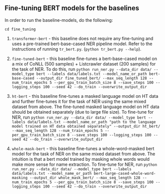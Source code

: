 ## Fine-tuning BERT models for the baselines

In order to run the baseline-models, do the following:

`cd fine_tuning`


1. `transformer-bert` - this baseline does not require any fine-tuning and uses a pre-trained bert-base-cased NER pipeline model. Refer to the instructions of running `tr_bert.py`. (```python tr_bert.py --help```).

2. `fine-tuned-bert` - this baseline fine-tunes a bert-base-cased model on a mix of CoNLL (500 samples) + Listcrawler dataset (200 samples) for the task of NER. To do this, run ```python run_ner.py --data_dir data/ --model_type bert --labels data/labels.txt --model_name_or_path bert-base-cased --output_dir fine_tuned_bert/ --max_seq_length 128 --num_train_epochs 5 --per_gpu_train_batch_size 8 --save_steps 100 --logging_steps 100 --seed 42 --do_train --overwrite_output_dir ```

3. `ht-bert` - this baseline fine-tunes a masked language model on HT data and further fine-tunes it for the task of NER using the same mixed dataset from above. The fine-tuned masked language model on HT data should be obtained separately (due to large file size). To fine-tune for NER, run ```python run_ner.py --data_dir data/ --model_type bert --labels data/labels.txt --model_name_or_path "path to the language model trained on HT data obtained separately" --output_dir ht_bert/ --max_seq_length 128 --num_train_epochs 5 --per_gpu_train_batch_size 8 --save_steps 100 --logging_steps 100 --seed 42 --do_train --overwrite_output_dir ```

4. `whole-mask-bert` - this baseline fine-tunes a whole-word-masked bert model for the task of NER on the same mixed dataset from above. The intuition is that a bert model trained by masking whole words would make more sense for name extraction. To fine-tune for NER, run ```python run_ner.py --data_dir data/ --model_type bert --labels data/labels.txt --model_name_or_path bert-large-cased-whole-word-masking --output_dir whole_mask_bert/ --max_seq_length 128 --num_train_epochs 5 --per_gpu_train_batch_size 8 --save_steps 100 --logging_steps 100 --seed 42 --do_train --overwrite_output_dir```


